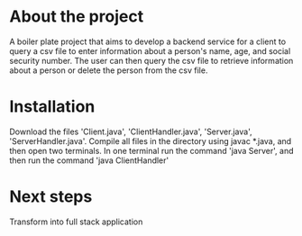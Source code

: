 # About the project
A boiler plate project that aims to develop a backend service for a client to query a csv file to enter information about a person's name, age, and social security number. The user can then query the csv file to retrieve information about a person or delete the person from the csv file.

# Installation 
Download the files 'Client.java', 'ClientHandler.java', 'Server.java', 'ServerHandler.java'. Compile all files in the directory using javac *.java, and then open two terminals.
In one terminal run the command 'java Server', and then run the command 'java ClientHandler'

# Next steps 
Transform into full stack application
